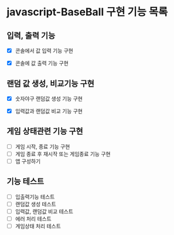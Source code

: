 # javascript-BaseBall 구현 기능 목록
## 입력, 출력 기능
- [x] 콘솔에서 값 입력 기능 구현
- [x] 콘솔에 값 출력 기능 구현


## 랜덤 값 생성, 비교기능 구현
- [x] 숫자야구 랜덤값 생성 기능 구현
- [x] 입력값과 랜덤값 비교 기능 구현


## 게임 상태관련 기능 구현
- [ ] 게임 시작, 종료 기능 구현
- [ ] 게임 종료 후 재시작 또는 게임종료 기능 구현
- [ ] 앱 구성하기
## 기능 테스트
- [ ] 입출력기능 테스트
- [ ] 랜덤값 생성 테스트
- [ ] 입력값, 랜덤값 비교 테스트
- [ ] 에러 처리 테스트
- [ ] 게임상태 처리 테스트
